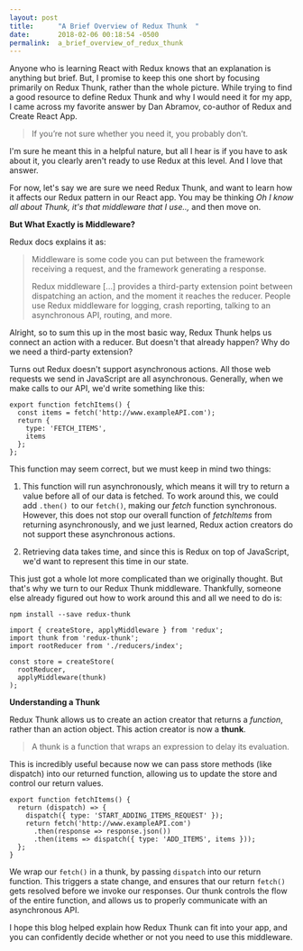 ```yaml
---
layout: post
title:      "A Brief Overview of Redux Thunk  "
date:       2018-02-06 00:18:54 -0500
permalink:  a_brief_overview_of_redux_thunk
---
```



Anyone who is learning React with Redux knows that an explanation is anything but brief. But, I promise to keep this one short by focusing primarily on Redux Thunk, rather than the whole picture. While trying to find a good resource to define Redux Thunk and why I would need it for my app, I came across my favorite answer by Dan Abramov, co-author of Redux and Create React App. 
> If you’re not sure whether you need it, you probably don’t. 

 I'm sure he meant this in a helpful nature, but all I hear is if you have to ask about it, you clearly aren't ready to use Redux at this level. And I love that answer.     

For now, let's say we are sure we need Redux Thunk, and want to learn how it affects our Redux pattern in our React app. You may be thinking *Oh I know all about Thunk, it's that middleware that I use..,* and then move on. 

**But What Exactly is Middleware?** 

Redux docs explains it as: 

> Middleware is some code you can put between the framework receiving a request, and the framework generating a response.
> 
> Redux middleware [...] provides a third-party extension point between dispatching an action, and the moment it reaches the reducer. People use Redux middleware for logging, crash reporting, talking to an asynchronous API, routing, and more.

Alright, so to sum this up in the most basic way, Redux Thunk helps us connect an action with a reducer. But doesn't that already happen? Why do we need a third-party extension? 

Turns out Redux doesn't support asynchronous actions. All those web requests we send in JavaScript are all asynchronous. Generally, when we make calls to our API,  we'd write something like this:

```
export function fetchItems() {
  const items = fetch('http://www.exampleAPI.com');
  return {
    type: 'FETCH_ITEMS', 
    items
  };
};
```

This function may seem correct, but we must keep in mind two things:
1. This function will run asynchronously, which means it will try to return a value before all of our data is fetched. To work around this, we could add `.then() `to our `fetch()`, making our *fetch* function synchronous. However, this does not stop our overall function of *fetchItems* from returning asynchronously, and we just learned, Redux action creators do not support these asynchronous actions. 

2. Retrieving data takes time, and since this is Redux on top of JavaScript, we'd want to represent this time in our state.

This just got a whole lot more complicated than we originally thought. But that's why we turn to our Redux Thunk middleware. Thankfully, someone else already figured out how to work around this and all we need to do is:  

```
npm install --save redux-thunk

import { createStore, applyMiddleware } from 'redux';
import thunk from 'redux-thunk';
import rootReducer from './reducers/index';

const store = createStore(
  rootReducer,
  applyMiddleware(thunk)
);

```

**Understanding a Thunk**

Redux Thunk allows us to create an action creator that returns a *function*, rather than an action object. This action creator is now a **thunk**.

> A thunk is a function that wraps an expression to delay its evaluation. 

This is incredibly useful because now we can pass store methods (like dispatch) into our returned function, allowing us to update the store and control our return values.

```
export function fetchItems() {
  return (dispatch) => {
    dispatch({ type: 'START_ADDING_ITEMS_REQUEST' });
    return fetch('http://www.exampleAPI.com')
      .then(response => response.json())
      .then(items => dispatch({ type: 'ADD_ITEMS', items }));
  };
}
```

We wrap our `fetch()` in a thunk, by passing `dispatch` into our return function. This triggers a state change, and ensures that our return `fetch() `gets resolved before we invoke our responses. Our thunk controls the flow of the entire function, and allows us to properly communicate with an asynchronous API. 

I hope this blog helped explain how Redux Thunk can fit into your app, and you can confidently decide whether or not you need to use this middleware. 

